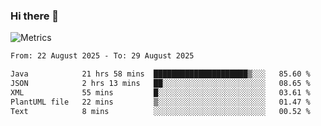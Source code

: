 ### Hi there 👋

![Metrics](https://github.com/radoapx/radoapx/blob/main/github-metrics.svg)

<!--START_SECTION:waka-->

```txt
From: 22 August 2025 - To: 29 August 2025

Java            21 hrs 58 mins  █████████████████████▒░░░   85.60 %
JSON            2 hrs 13 mins   ██░░░░░░░░░░░░░░░░░░░░░░░   08.65 %
XML             55 mins         █░░░░░░░░░░░░░░░░░░░░░░░░   03.61 %
PlantUML file   22 mins         ▒░░░░░░░░░░░░░░░░░░░░░░░░   01.47 %
Text            8 mins          ░░░░░░░░░░░░░░░░░░░░░░░░░   00.52 %
```

<!--END_SECTION:waka-->

<!--
**radoapx/radoapx** is a ✨ _special_ ✨ repository because its `README.md` (this file) appears on your GitHub profile.

Here are some ideas to get you started:

- 🔭 I’m currently working on ...
- 🌱 I’m currently learning ...
- 👯 I’m looking to collaborate on ...
- 🤔 I’m looking for help with ...
- 💬 Ask me about ...
- 📫 How to reach me: ...
- 😄 Pronouns: ...
- ⚡ Fun fact: ...
-->
